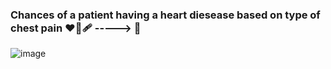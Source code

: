 ### Chances of a patient having a heart diesease  based on type of chest pain :heart_on_fire::adhesive_bandage: -----> :sparkling_heart:

![image](https://user-images.githubusercontent.com/82713670/194698772-5c3be1d6-fc71-414a-97a8-04c749b4fad9.jpg)
